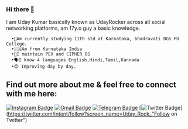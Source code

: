 ### Hi there 👋

I am Uday Kumar basically known as UdayRocker across all social networking platforms, am 17y.o guy a basic knowledge.
 
      •👤Am currently studying 11th std at Karnataka, bhadravati BGS PU College.                                                   
      •🇮🇳Am from Karnataka India
      •🐼I maintain PEX and CIPHER OS
      •🗣️I know 4 languages English,Hindi,Tamil,Kannada
      •😌 Improving day by day.

## Find out more about me & feel free to connect with me here:
[![Instagram Badge](https://img.shields.io/badge/-UdayRock-purple?style=flat-square&logo=instagram&logoColor=white&link=https://instagram.com/iam.sribalaji/)](https://instagram.com/uday._.rock)
[![Gmail Badge](https://img.shields.io/badge/-udaycoc40@gmail.com-c14438?style=flat-square&logo=Gmail&logoColor=white&link=mailto:udaycoc40@gmail.com)](mailto:sribalajisenthilkumar@gmail.com)
[![Telegram Badge](https://img.shields.io/badge/-@UdayRocker-0088CC?style=flat&logo=Telegram&logoColor=white)](https://t.me/UdayRocker "Contact on Telegram")
[![Twitter Badge](https://img.shields.io/badge/-@thecloverly-00acee?style=flat&logo=Twitter&logoColor=white)](https://twitter.com/intent/follow?screen_name=Uday_Rock_"Follow on Twitter")
